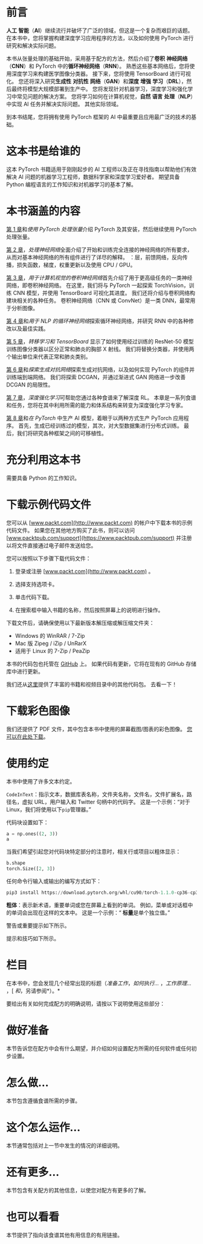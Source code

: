 # 前言

**人工** **智能**（**AI**）继续流行并破坏了广泛的领域，但这是一个复杂而艰巨的话题。 在本书中，您将掌握构建深度学习应用程序的方法，以及如何使用 PyTorch 进行研究和解决实际问题。

本书从张量处理的基础开始，采用基于配方的方法，然后介绍了**卷积** **神经网络**（**CNN**）和 PyTorch 中的**循环神经网络**（**RNN**）。 熟悉这些基本网络后，您将使用深度学习来构建医学图像分类器。 接下来，您将使用 TensorBoard 进行可视化。 您还将深入研究**生成性** **对抗性** **网络**（**GAN**）和**深度** **增强** **学习**（**DRL**），然后最终将模型大规模部署到生产中。 您将发现针对机器学习，深度学习和强化学习中常见问题的解决方案。 您将学习如何在计算机视觉，**自然** **语言** **处理**（**NLP**）中实现 AI 任务并解决实际问题。 其他实际领域。

到本书结尾，您将拥有使用 PyTorch 框架的 AI 中最重要且应用最广泛的技术的基础。

# 这本书是给谁的

这本 PyTorch 书籍适用于刚刚起步的 AI 工程师以及正在寻找指南以帮助他们有效解决 AI 问题的机器学习工程师，数据科学家和深度学习爱好者。 期望具备 Python 编程语言的工作知识和对机器学习的基本了解。

# 本书涵盖的内容

[第 1 章](../Text/1.html)和*使用 PyTorch 处理张量*介绍 PyTorch 及其安装，然后继续使用 PyTorch 处理张量。

[第 2 章](../Text/2.html)，*处理神经网络*全面介绍了开始和训练完全连接的神经网络的所有要求，从而对基本神经网络的所有组件进行了详尽的解释。 ：层，前馈网络，反向传播，损失函数，梯度，权重更新以及使用 CPU / GPU。

[第 3 章](../Text/3.html)，*用于计算机视觉的卷积神经网络*首先介绍了用于更高级任务的一类神经网络，即卷积神经网络。 在这里，我们将与 PyTorch 一起探索 TorchVision，训练 CNN 模型，并使用 TensorBoard 可视化其进度。 我们还将介绍与卷积网络构建块相关的各种任务。 卷积神经网络（CNN 或 ConvNet）是一类 DNN，最常用于分析图像。

[第 4 章](../Text/4.html)和*用于 NLP 的循环神经网络*探索循环神经网络，并研究 RNN 中的各种修改以及最佳实践。

[第 5 章](../Text/5.html)，*转移学习和 TensorBoard* 显示了如何使用经过训练的 ResNet-50 模型训练图像分类器以区分正常和肺炎的胸部 X 射线。 我们将替换分类器，并使用两个输出单位来代表正常和肺炎类别。

[第 6 章](../Text/6.html)和*探索生成对抗网络*探索生成对抗网络，以及如何实现 PyTorch 的组件并训练端到端网络。 我们将探索 DCGAN，并通过渐进式 GAN 网络进一步改善 DCGAN 的局限性。

[第 7 章](../Text/7.html)，*深度强化学习*可帮助您通过各种食谱来了解深度 RL。 本章是一系列食谱和任务，您将在其中利用所需的能力和体系结构来转变为深度强化学习专家。

[第 8 章](../Text/8.html)和*在 PyTorch* 中生产 AI 模型，着眼于以两种方式生产 PyTorch 应用程序。 首先，生成已经训练过的模型，其次，对大型数据集进行分布式训练。 最后，我们将研究各种框架之间的可移植性。

# 充分利用这本书

需要具备 Python 的工作知识。

# 下载示例代码文件

您可以从 [www.packt.com](http://www.packt.com) 的帐户中下载本书的示例代码文件。 如果您在其他地方购买了此书，则可以访问 [www.packtpub.com/support](https://www.packtpub.com/support) 并注册以将文件直接通过电子邮件发送给您。

您可以按照以下步骤下载代码文件：

1.  登录或注册 [www.packt.com](http://www.packt.com) 。

2.  选择支持选项卡。
3.  单击代码下载。
4.  在搜索框中输入书籍的名称，然后按照屏幕上的说明进行操作。

下载文件后，请确保使用以下最新版本解压缩或解压缩文件夹：

*   Windows 的 WinRAR / 7-Zip
*   Mac 版 Zipeg / iZip / UnRarX
*   适用于 Linux 的 7-Zip / PeaZip

本书的代码包也托管在 [GitHub](https://github.com/PacktPublishing/PyTorch-Artificial-Intelligence-Fundamentals) 上。 如果代码有更新，它将在现有的 GitHub 存储库中进行更新。

我们还从[这里](https://github.com/PacktPublishing/)提供了丰富的书籍和视频目录中的其他代码包。 去看一下！

# 下载彩色图像

我们还提供了 PDF 文件，其中包含本书中使用的屏幕截图/图表的彩色图像。 [您可以在此处下载](http://www.packtpub.com/sites/default/files/downloads/9781838557041_ColorImages.pdf)。

# 使用约定

本书中使用了许多文本约定。

`CodeInText`：指示文本，数据库表名称，文件夹名称，文件名，文件扩展名，路径名，虚拟 URL，用户输入和 Twitter 句柄中的代码字。 这是一个示例：“对于 Linux，我们将使用以下`pip`管理器。”

代码块设置如下：

```py
a = np.ones((2, 3))
a
```

当我们希望引起您对代码块特定部分的注意时，相关行或项目以粗体显示：

```py
b.shape
torch.Size([2, 3])
```

任何命令行输入或输出的编写方式如下：

```py
pip3 install https://download.pytorch.org/whl/cu90/torch-1.1.0-cp36-cp36m-win_amd64.whl
```

**粗体**：表示新术语，重要单词或您在屏幕上看到的单词。 例如，菜单或对话框中的单词会出现在这样的文本中。 这是一个示例：“ **标量**是单个独立值。”

警告或重要提示如下所示。

提示和技巧如下所示。

# 栏目

在本书中，您会发现几个经常出现的标题（*准备工作*，*如何执行...* ，*工作原理...* ，[ *和*，另请参阅*）。*

要给出有关如何完成配方的明确说明，请按以下说明使用这些部分：

# 做好准备

本节告诉您在配方中会有什么期望，并介绍如何设置配方所需的任何软件或任何初步设置。

# 怎么做…

本节包含遵循食谱所需的步骤。

# 这个怎么运作…

本节通常包括对上一节中发生的情况的详细说明。

# 还有更多…

本节包含有关配方的其他信息，以使您对配方有更多的了解。

# 也可以看看

本节提供了指向该食谱其他有用信息的有用链接。

